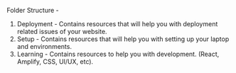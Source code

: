Folder Structure - 
1. Deployment - Contains resources that will help you with deployment related issues of your website.
2. Setup - Contains resources that will help you with setting up your laptop and environments.
3. Learning - Contains resources to help you with development. (React, Amplify, CSS, UI/UX, etc).
